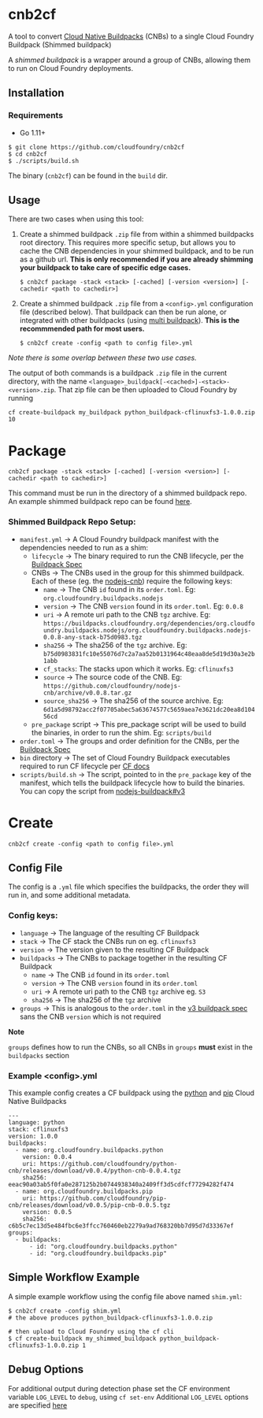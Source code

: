 # cnb2cf
A tool to convert [Cloud Native Buildpacks](https://buildpacks.io/) (CNBs) to a single Cloud Foundry Buildpack (Shimmed buildpack)

A _shimmed buildpack_ is a wrapper around a group of CNBs, allowing them to run on Cloud Foundry deployments.

## Installation

### Requirements
- Go 1.11+

```
$ git clone https://github.com/cloudfoundry/cnb2cf
$ cd cnb2cf
$ ./scripts/build.sh
```

The binary (`cnb2cf`) can be found in the `build` dir.

## Usage
There are two cases when using this tool:

1. Create a shimmed buildpack `.zip` file from within a shimmed buildpacks root directory. This requires more specific setup, but allows you to cache the CNB dependencies in your shimmed buildpack, and to be run as a github url. **This is only recommended if you are already shimming your buildpack to take care of specific edge cases.**
      ```
      $ cnb2cf package -stack <stack> [-cached] [-version <version>] [-cachedir <path to cachedir>]
      ```

1. Create a shimmed buildpack `.zip` file from a `<config>.yml` configuration file (described below). That buildpack can then be run alone, or integrated with other buildpacks (using [multi buildpack](https://docs.cloudfoundry.org/buildpacks/use-multiple-buildpacks.html)). **This is the recommmended path for most users.**

      ```
      $ cnb2cf create -config <path to config file>.yml
      ```

_Note there is some overlap between these two use cases._

The output of both commands is a buildpack `.zip` file in the current directory, with the name `<language>_buildpack[-<cached>]-<stack>-<version>.zip`. That zip file can be then uploaded to Cloud Foundry by running
```
cf create-buildpack my_buildpack python_buildpack-cflinuxfs3-1.0.0.zip 10
```

# Package
`cnb2cf package -stack <stack> [-cached] [-version <version>] [-cachedir <path to cachedir>]`

This command must be run in the directory of a shimmed buildpack repo. An example shimmed buildpack repo can be found [here](https://github.com/cloudfoundry/nodejs-buildpack/tree/v3). 

### Shimmed Buildpack Repo Setup:
- `manifest.yml` &rarr; A Cloud Foundry buildpack manifest with the dependencies needed to run as a shim:
  - `lifecycle` &rarr; The binary required to run the CNB lifecycle, per the [Buildpack Spec](https://github.com/buildpack/spec/blob/master/platform.md) 
  - CNBs &rarr; The CNBs used in the group for this shimmed buildpack. Each of these (eg. the [nodejs-cnb](https://www.github.com/cloudfoundry/nodejs-cnb)) require the following keys:
    - `name` &rarr; The CNB `id` found in its `order.toml`. Eg: `org.cloudfoundry.buildpacks.nodejs`
    - `version` &rarr; The CNB `version` found in its `order.toml`. Eg: `0.0.8`
    - `uri` &rarr; A remote uri path to the CNB `tgz` archive. Eg: `https://buildpacks.cloudfoundry.org/dependencies/org.cloudfoundry.buildpacks.nodejs/org.cloudfoundry.buildpacks.nodejs-0.0.8-any-stack-b75d0983.tgz`
    - `sha256` &rarr; The sha256 of the `tgz` archive. Eg: `b75d0983831fc10e55076d7c2a7aa52b0131964c48eaa8de5d19d30a3e2b1abb`
    - `cf_stacks`: The stacks upon which it works. Eg: `cflinuxfs3`
    - `source` &rarr; The source code of the CNB. Eg: `https://github.com/cloudfoundry/nodejs-cnb/archive/v0.0.8.tar.gz`
    - `source_sha256` &rarr; The sha256 of the source archive. Eg: `6d1a5d98792acc2f07705abec5a63674577c5659aea7e3621dc20ea8d10456cd`
  - `pre_package` script &rarr; This pre_package script will be used to build the binaries, in order to run the shim. Eg: `scripts/build`
- `order.toml` &rarr; The groups and order definition for the CNBs, per the [Buildpack Spec](https://github.com/buildpack/spec/blob/master/platform.md#ordertoml-toml)
- `bin` directory &rarr; The set of Cloud Foundry Buildpack executables required to run CF lifecycle per [CF docs](https://docs.cloudfoundry.org/buildpacks/understand-buildpacks.html#buildpack-scripts)
- `scripts/build.sh` &rarr; The script, pointed to in the `pre_package` key of the manifest, which tells the buildpack lifecycle how to build the binaries. You can copy the script from [nodejs-buildpack#v3](https://github.com/cloudfoundry/nodejs-buildpack/blob/v3/scripts/build.sh) 
 
# Create
`cnb2cf create -config <path to config file>.yml`

## Config File
The config is a `.yml` file which specifies the buildpacks, the order they will run in, and some additional metadata. 

### Config keys:
- `language` &rarr; The language of the resulting CF Buildpack
- `stack` &rarr; The CF stack the CNBs run on eg. `cflinuxfs3`
- `version` &rarr; The version given to the resulting CF Buildpack
- `buildpacks` &rarr; The CNBs to package together in the resulting CF Buildpack
  - `name` &rarr; The CNB `id` found in its `order.toml`
  - `version` &rarr; The CNB `version` found in its `order.toml`
  - `uri` &rarr; A remote uri path to the CNB `tgz` archive eg. `S3`
  - `sha256` &rarr; The sha256 of the `tgz` archive
- `groups` &rarr; This is analogous to the `order.toml` in the [v3 buildpack spec](https://github.com/buildpack/spec/blob/master/platform.md) sans the CNB `version` which is not required

**Note**

`groups` defines how to run the CNBs, so all CNBs in `groups` **must** exist in the `buildpacks` section

### Example \<config\>.yml
This example config creates a CF buildpack using the [python](https://github.com/cloudfoundry/python-cnb) and [pip](https://github.com/cloudfoundry/pip-cnb) Cloud Native Buildpacks

```
---
language: python
stack: cflinuxfs3
version: 1.0.0
buildpacks:
  - name: org.cloudfoundry.buildpacks.python
    version: 0.0.4
    uri: https://github.com/cloudfoundry/python-cnb/releases/download/v0.0.4/python-cnb-0.0.4.tgz
    sha256: eeac90a03ab5f0fa0e287125b2b0744938340a2409ff3d5cdfcf77294282f474
  - name: org.cloudfoundry.buildpacks.pip
    uri: https://github.com/cloudfoundry/pip-cnb/releases/download/v0.0.5/pip-cnb-0.0.5.tgz
    version: 0.0.5
    sha256: c6b5c7ec13d5e484fbc6e3ffcc760460eb2279a9ad768320bb7d95d7d33367ef
groups:
  - buildpacks:
      - id: "org.cloudfoundry.buildpacks.python"
      - id: "org.cloudfoundry.buildpacks.pip"
```

## Simple Workflow Example

A simple example workflow using the config file above named `shim.yml`:
```
$ cnb2cf create -config shim.yml
# the above produces python_buildpack-cflinuxfs3-1.0.0.zip

# then upload to Cloud Foundry using the cf cli
$ cf create-buildpack my_shimmed_buildpack python_buildpack-cflinuxfs3-1.0.0.zip 1
```


## Debug Options

For additional output during detection phase set the CF environment variable
`LOG_LEVEL` to `debug`, using `cf set-env` Additional `LOG_LEVEL` options are
specified
[here](https://github.com/apex/log/blob/baa5455d10123171ef1951381610c51ad618542a/levels.go#L25)

